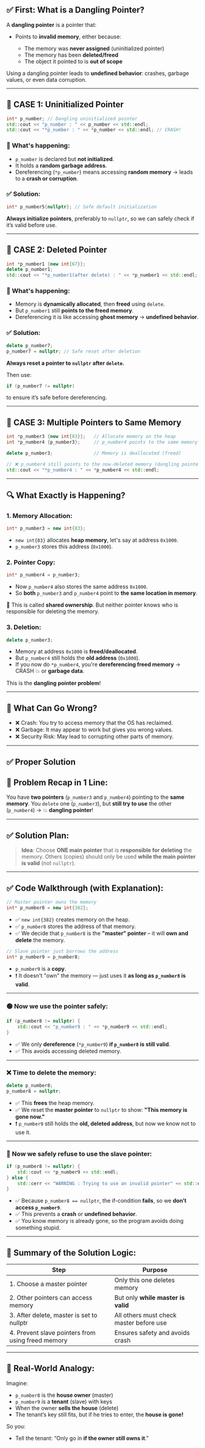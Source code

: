 ## ✅ First: What is a Dangling Pointer?

A **dangling pointer** is a pointer that:

* Points to **invalid memory**, either because:

  * The memory was **never assigned** (uninitialized pointer)
  * The memory has been **deleted/freed**
  * The object it pointed to is **out of scope**

Using a dangling pointer leads to **undefined behavior**: crashes, garbage values, or even data corruption.

---

## 🔴 CASE 1: Uninitialized Pointer

```cpp
int* p_number; // Dangling uninitialized pointer
std::cout << "p_number : " << p_number << std::endl;
std::cout << "*p_number : " << *p_number << std::endl; // CRASH!
```

### 🧠 What's happening:

* `p_number` is declared but **not initialized**.
* It holds a **random garbage address**.
* Dereferencing (`*p_number`) means accessing **random memory** → leads to a **crash or corruption**.

### ✅ Solution:

```cpp
int* p_number5{nullptr}; // Safe default initialization
```

**Always initialize pointers**, preferably to `nullptr`, so we can safely check if it’s valid before use.

---

## 🔴 CASE 2: Deleted Pointer

```cpp
int *p_number1 {new int{67}};
delete p_number1;
std::cout << "*p_number1(after delete) : " << *p_number1 << std::endl; // ❌ DANGEROUS
```

### 🧠 What's happening:

* Memory is **dynamically allocated**, then **freed** using `delete`.
* But `p_number1` still **points to the freed memory**.
* Dereferencing it is like accessing **ghost memory** → **undefined behavior**.

### ✅ Solution:

```cpp
delete p_number7;
p_number7 = nullptr; // Safe reset after deletion
```

**Always reset a pointer to `nullptr` after `delete`.**

Then use:

```cpp
if (p_number7 != nullptr)
```

to ensure it’s safe before dereferencing.

---

## 🔴 CASE 3: Multiple Pointers to Same Memory

```cpp
int *p_number3 {new int{83}};   // Allocate memory on the heap
int *p_number4 {p_number3};     // p_number4 points to the same memory as p_number3

delete p_number3;               // Memory is deallocated (freed)

// ❌ p_number4 still points to the now-deleted memory (dangling pointer)
std::cout << "*p_number4 : " << *p_number4 << std::endl;
```

---

## 🔍 What Exactly is Happening?

### 1. Memory Allocation:

```cpp
int* p_number3 = new int{83};
```

* `new int{83}` allocates **heap memory**, let's say at address `0x1000`.
* `p_number3` stores this address (`0x1000`).

### 2. Pointer Copy:

```cpp
int* p_number4 = p_number3;
```

* Now `p_number4` also stores the same address `0x1000`.
* So **both** `p_number3` and `p_number4` point to **the same location in memory**.

📌 This is called **shared ownership**.
But neither pointer knows who is responsible for deleting the memory.

### 3. Deletion:

```cpp
delete p_number3;
```

* Memory at address `0x1000` is **freed/deallocated**.
* But `p_number4` still holds the **old address** (`0x1000`).
* If you now do `*p_number4`, you're **dereferencing freed memory** → CRASH 💥 or **garbage data**.

This is the **dangling pointer problem**!

---

## 🧨 What Can Go Wrong?

* ❌ Crash: You try to access memory that the OS has reclaimed.
* ❌ Garbage: It may appear to work but gives you wrong values.
* ❌ Security Risk: May lead to corrupting other parts of memory.

---

## ✅ Proper Solution

## 🧠 Problem Recap in 1 Line:

You have **two pointers** (`p_number3` and `p_number4`) pointing to the **same memory**.
You `delete` one (`p_number3`), but **still try to use** the other (`p_number4`) → 💥 **dangling pointer**!

---

## ✅ Solution Plan:

> **Idea**: Choose **ONE main pointer** that is **responsible for deleting** the memory.
> Others (copies) should only be used **while the main pointer is valid** (not `nullptr`).

---

## ✅ Code Walkthrough (with Explanation):

```cpp
// Master pointer owns the memory
int* p_number8 = new int{382};
```

* ✅ `new int{382}` creates memory on the heap.
* ✅ `p_number8` stores the address of that memory.
* ✅ We decide that `p_number8` is the **"master" pointer** – it will **own and delete** the memory.

```cpp
// Slave pointer just borrows the address
int* p_number9 = p_number8;
```

* `p_number9` is a **copy**.
* ❗ It doesn't "own" the memory — just uses it **as long as `p_number8` is valid**.

---

### 🟢 Now we use the pointer **safely**:

```cpp
if (p_number8 != nullptr) {
    std::cout << "p_number9 : " << *p_number9 << std::endl;
}
```

* ✅ We only **dereference** (`*p_number9`) **if `p_number8` is still valid**.
* ✅ This avoids accessing deleted memory.

---

### ❌ Time to delete the memory:

```cpp
delete p_number8;
p_number8 = nullptr;
```

* ✅ This **frees** the heap memory.
* ✅ We reset the **master pointer** to `nullptr` to show: **"This memory is gone now."**
* ❗ `p_number9` still holds the **old, deleted address**, but now we know not to use it.

---

### 🛑 Now we **safely refuse to use the slave pointer**:

```cpp
if (p_number8 != nullptr) {
    std::cout << *p_number9 << std::endl;
} else {
    std::cerr << "WARNING : Trying to use an invalid pointer" << std::endl;
}
```

* ✅ Because `p_number8 == nullptr`, the if-condition **fails**, so we **don’t access `p_number9`**.
* ✅ This prevents a **crash** or **undefined behavior**.
* ✅ You know memory is already gone, so the program avoids doing something stupid.

---

## 🔐 Summary of the Solution Logic:

| Step                                              | Purpose                                 |
| ------------------------------------------------- | --------------------------------------- |
| 1. Choose a master pointer                        | Only this one deletes memory            |
| 2. Other pointers can access memory               | But only **while master is valid**      |
| 3. After delete, master is set to nullptr         | All others must check master before use |
| 4. Prevent slave pointers from using freed memory | Ensures safety and avoids crash         |

---

## 🔄 Real-World Analogy:

Imagine:

* `p_number8` is the **house owner** (master)
* `p_number9` is a **tenant** (slave) with keys
* When the owner **sells the house** (delete)
* The tenant’s key still fits, but if he tries to enter, the **house is gone!**

So you:

* Tell the tenant: “Only go in **if the owner still owns it**.”